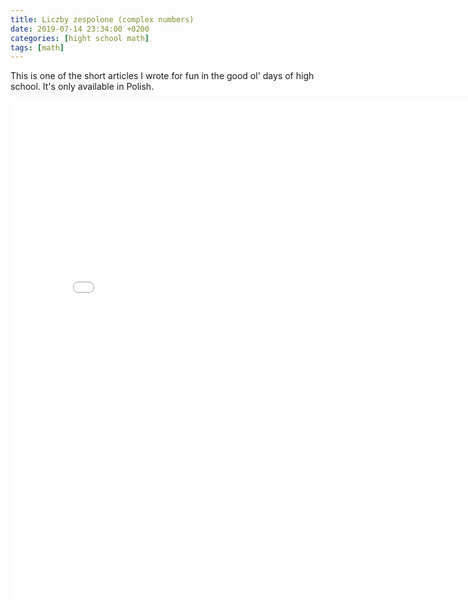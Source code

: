 ```yaml
---
title: Liczby zespolone (complex numbers)
date: 2019-07-14 23:34:00 +0200
categories: [hight school math]
tags: [math]
---
```

This is one of the short articles I wrote for fun in the good ol' days of high school.
It's only available in Polish.
<iframe src="../../assets/pdfs/liczby-zespolone.pdf" style="width:800px; height:800px;" frameborder="0"></iframe>